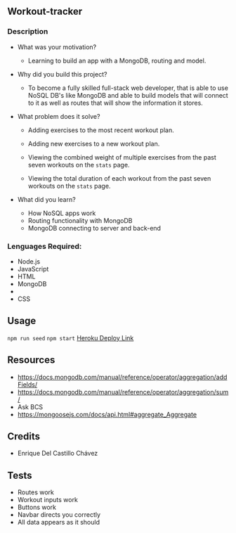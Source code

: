 ## Workout-tracker

### Description
- What was your motivation?
  - Learning to build an app with a MongoDB, routing and model.
  
- Why did you build this project?  
  - To become a fully skilled full-stack web developer, that is able to use NoSQL DB's like MongoDB and able to build models that will connect to it as well as routes that will show the information it stores.

- What problem does it solve?

  * Adding exercises to the most recent workout plan.

  * Adding new exercises to a new workout plan.

  * Viewing the combined weight of multiple exercises from the past seven workouts on the `stats` page.

  * Viewing the total duration of each workout from the past seven workouts on the `stats` page.

- What did you learn?
  - How NoSQL apps work
  - Routing functionality with MongoDB
  - MongoDB connecting to server and back-end

### Lenguages Required:
- Node.js
- JavaScript
- HTML
- MongoDB
- 
- CSS

## Usage
`npm run seed`
`npm start`
[Heroku Deploy Link](https://secret-stream-00472.herokuapp.com/)

## Resources
- https://docs.mongodb.com/manual/reference/operator/aggregation/addFields/
- https://docs.mongodb.com/manual/reference/operator/aggregation/sum/
- Ask BCS
- https://mongoosejs.com/docs/api.html#aggregate_Aggregate


## Credits
- Enrique Del Castillo Chávez

## Tests
- Routes work
- Workout inputs work
- Buttons work
- Navbar directs you correctly
- All data appears as it should